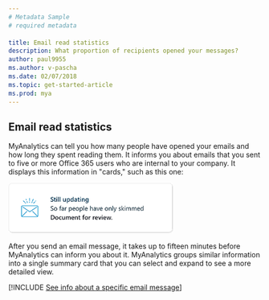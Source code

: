 ```yaml
---
# Metadata Sample
# required metadata

title: Email read statistics
description: What proportion of recipients opened your messages? 
author: paul9955
ms.author: v-pascha
ms.date: 02/07/2018
ms.topic: get-started-article
ms.prod: mya
---
```


## Email read statistics 

MyAnalytics can tell you how many people have opened your emails and how long they spent reading them. It informs you about emails that you sent to five or more Office 365 users who are internal to your company. It displays this information in "cards," such as this one:

<img src="../../../Images/Still-updating.png" width="65%" height="65%" alt="Still updating">

After you send an email message, it takes up to fifteen minutes before MyAnalytics can inform you about it. MyAnalytics groups similar information into a single summary card that you can select and expand to see a more detailed view.

[!INCLUDE [See info about a specific email message](../../Includes/to-see-info-about-email-message.md)]
